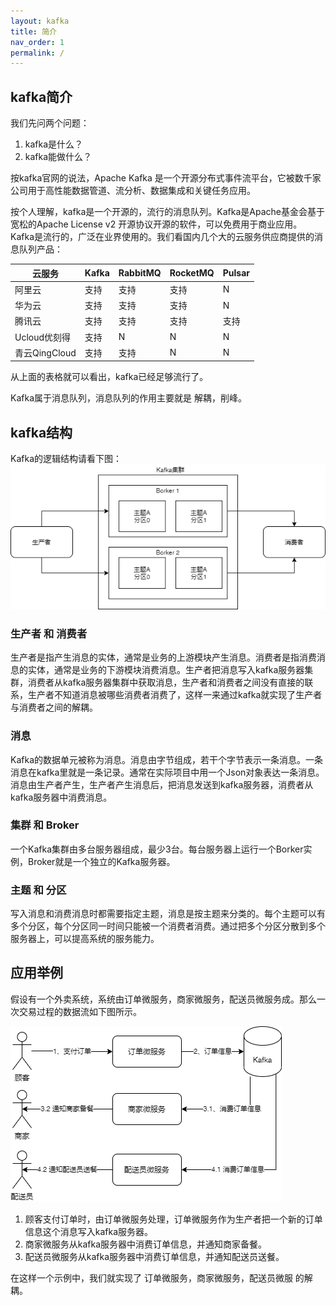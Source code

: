 ```yaml
---
layout: kafka
title: 简介
nav_order: 1
permalink: /
---
```



## kafka简介
我们先问两个问题：
1. kafka是什么？
2. kafka能做什么？

按kafka官网的说法，Apache Kafka 是一个开源分布式事件流平台，它被数千家公司用于高性能数据管道、流分析、数据集成和关键任务应用。

按个人理解，kafka是一个开源的，流行的消息队列。Kafka是Apache基金会基于宽松的Apache License v2 开源协议开源的软件，可以免费用于商业应用。
Kafka是流行的，广泛在业界使用的。我们看国内几个大的云服务供应商提供的消息队列产品：

  云服务 | Kafka | RabbitMQ | RocketMQ | Pulsar
 --|--|--|--|--
 阿里云 | 支持|支持|支持|N
 华为云 | 支持|支持|支持|N
 腾讯云 | 支持|支持|支持|支持
 Ucloud优刻得 | 支持 |N|N|N
 青云QingCloud| 支持 |支持|N|N

从上面的表格就可以看出，kafka已经足够流行了。

Kafka属于消息队列，消息队列的作用主要就是 解耦，削峰。

## kafka结构
Kafka的逻辑结构请看下图：
![Kafka逻辑结构](assets/images/kafka_logic.png)

### 生产者 和 消费者
生产者是指产生消息的实体，通常是业务的上游模块产生消息。消费者是指消费消息的实体，通常是业务的下游模块消费消息。生产者把消息写入kafka服务器集群，消费者从kafka服务器集群中获取消息，生产者和消费者之间没有直接的联系，生产者不知道消息被哪些消费者消费了，这样一来通过kafka就实现了生产者与消费者之间的解耦。

### 消息
Kafka的数据单元被称为消息。消息由字节组成，若干个字节表示一条消息。一条消息在kafka里就是一条记录。通常在实际项目中用一个Json对象表达一条消息。消息由生产者产生，生产者产生消息后，把消息发送到kafka服务器，消费者从kafka服务器中消费消息。

### 集群 和 Broker
一个Kafka集群由多台服务器组成，最少3台。每台服务器上运行一个Borker实例，Broker就是一个独立的Kafka服务器。

### 主题 和 分区
写入消息和消费消息时都需要指定主题，消息是按主题来分类的。每个主题可以有多个分区，每个分区同一时间只能被一个消费者消费。通过把多个分区分散到多个服务器上，可以提高系统的服务能力。

## 应用举例
假设有一个外卖系统，系统由订单微服务，商家微服务，配送员微服务成。那么一次交易过程的数据流如下图所示。

![应用举例](assets/images/kafka_example.png)

1. 顾客支付订单时，由订单微服务处理，订单微服务作为生产者把一个新的订单信息这个消息写入kafka服务器。
2. 商家微服务从kafka服务器中消费订单信息，并通知商家备餐。
3. 配送员微服务从kafka服务器中消费订单信息，并通知配送员送餐。

在这样一个示例中，我们就实现了 订单微服务，商家微服务，配送员微服 的解耦。